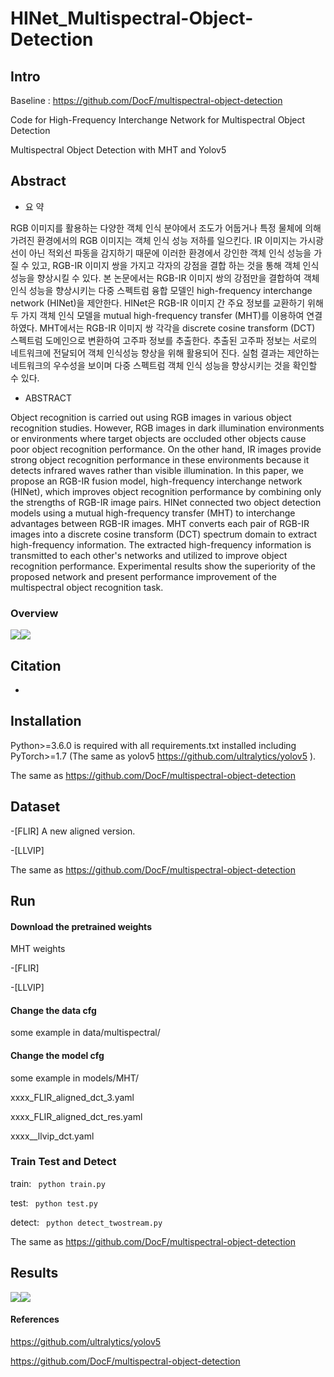 # HINet_Multispectral-Object-Detection

## Intro

Baseline : https://github.com/DocF/multispectral-object-detection 

Code for High-Frequency Interchange Network for Multispectral Object Detection

Multispectral Object Detection with MHT and Yolov5

## Abstract
* 요  약 

RGB 이미지를 활용하는 다양한 객체 인식 분야에서 조도가 어둡거나 특정 물체에 의해 가려진 환경에서의 RGB 이미지는 객체 인식 성능 저하를 일으킨다. IR 이미지는 가시광선이 아닌 적외선 파동을 감지하기 때문에 이러한 환경에서 강인한 객체 인식 성능을 가질 수 있고, RGB-IR 이미지 쌍을 가지고  각자의 강점을 결합 하는 것을 통해 객체 인식 성능을 향상시킬 수 있다. 본 논문에서는 RGB-IR 이미지 쌍의 강점만을 결합하여 객체 인식 성능을 향상시키는 다중 스펙트럼 융합 모델인 high-frequency interchange network (HINet)을 제안한다. HINet은 RGB-IR 이미지 간 주요 정보를 교환하기 위해 두 가지 객체 인식 모델을 mutual high-frequency transfer (MHT)를 이용하여 연결하였다. MHT에서는 RGB-IR 이미지 쌍 각각을 discrete cosine transform (DCT) 스펙트럼 도메인으로 변환하여 고주파 정보를 추출한다. 추출된 고주파 정보는 서로의 네트워크에 전달되어 객체 인식성능 향상을 위해 활용되어 진다. 실험 결과는 제안하는 네트워크의 우수성을 보이며 다중 스펙트럼 객체 인식 성능을 향상시키는 것을 확인할 수 있다.

* ABSTRACT 

Object recognition is carried out using RGB images in various object recognition studies. However, RGB images in dark illumination environments or environments where target objects are occluded other objects cause poor object recognition performance. On the other hand, IR images provide strong object recognition performance in these environments because it detects infrared waves rather than visible illumination. In this paper, we propose an RGB-IR fusion model, high-frequency interchange network (HINet), which improves object recognition performance by combining only the strengths of RGB-IR image pairs. HINet connected two object detection models using a mutual high-frequency transfer (MHT) to interchange advantages between RGB-IR images. MHT converts each pair of RGB-IR images into a discrete cosine transform (DCT) spectrum domain to extract high-frequency information. The extracted high-frequency information is transmitted to each other's networks and utilized to improve object recognition performance. Experimental results show the superiority of the proposed network and present performance improvement of the multispectral object recognition task. 

### Overview
![](https://velog.velcdn.com/images/parksh089g/post/219a86ff-83e7-4d2c-b09e-54947dbd9667/image.png)![](https://velog.velcdn.com/images/parksh089g/post/d77f2695-005f-4dc4-8223-dd21852c6ce3/image.png)


## Citation
 -


## Installation 
Python>=3.6.0 is required with all requirements.txt installed including PyTorch>=1.7 (The same as yolov5 https://github.com/ultralytics/yolov5 ).

The same as https://github.com/DocF/multispectral-object-detection

## Dataset
-[FLIR] A new aligned version.

-[LLVIP]

The same as https://github.com/DocF/multispectral-object-detection

## Run
#### Download the pretrained weights

MHT weights 

-[FLIR]

-[LLVIP]

#### Change the data cfg
some example in data/multispectral/

#### Change the model cfg
some example in models/MHT/

xxxx_FLIR_aligned_dct_3.yaml

xxxx_FLIR_aligned_dct_res.yaml

xxxx__llvip_dct.yaml

### Train Test and Detect
train: ``` python train.py```

test: ``` python test.py```

detect: ``` python detect_twostream.py```

The same as https://github.com/DocF/multispectral-object-detection

## Results

![](https://velog.velcdn.com/images/parksh089g/post/1c74ea77-239f-42b5-9a89-5874ccf40722/image.png)![](https://velog.velcdn.com/images/parksh089g/post/070062fd-5422-4ec9-a861-f3c46616c422/image.png)




#### References

https://github.com/ultralytics/yolov5

https://github.com/DocF/multispectral-object-detection
  
